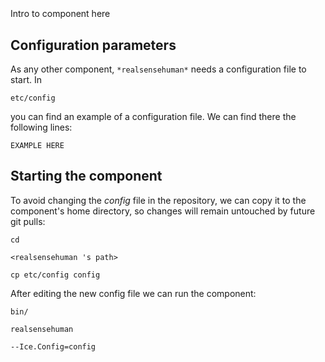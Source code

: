 ```
```
#
``` realsensehuman
```
Intro to component here


## Configuration parameters
As any other component,
``` *realsensehuman* ```
needs a configuration file to start. In

    etc/config

you can find an example of a configuration file. We can find there the following lines:

    EXAMPLE HERE

    
## Starting the component
To avoid changing the *config* file in the repository, we can copy it to the component's home directory, so changes will remain untouched by future git pulls:

    cd

``` <realsensehuman 's path> ```

    cp etc/config config
    
After editing the new config file we can run the component:

    bin/

```realsensehuman ```

    --Ice.Config=config
